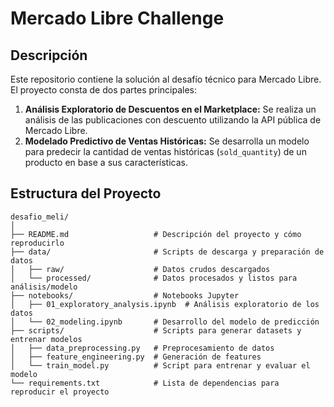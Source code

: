 # Mercado Libre Challenge

## Descripción

Este repositorio contiene la solución al desafío técnico para Mercado Libre. El proyecto consta de dos partes principales:

1. **Análisis Exploratorio de Descuentos en el Marketplace:** Se realiza un análisis de las publicaciones con descuento utilizando la API pública de Mercado Libre.
2. **Modelado Predictivo de Ventas Históricas:** Se desarrolla un modelo para predecir la cantidad de ventas históricas (`sold_quantity`) de un producto en base a sus características.

## Estructura del Proyecto

```plaintext
desafio_meli/
│
├── README.md                   # Descripción del proyecto y cómo reproducirlo
├── data/                       # Scripts de descarga y preparación de datos
│   ├── raw/                    # Datos crudos descargados
│   └── processed/              # Datos procesados y listos para análisis/modelo
├── notebooks/                  # Notebooks Jupyter
│   ├── 01_exploratory_analysis.ipynb  # Análisis exploratorio de los datos
│   └── 02_modeling.ipynb       # Desarrollo del modelo de predicción
├── scripts/                    # Scripts para generar datasets y entrenar modelos
│   ├── data_preprocessing.py   # Preprocesamiento de datos
│   ├── feature_engineering.py  # Generación de features
│   └── train_model.py          # Script para entrenar y evaluar el modelo
└── requirements.txt            # Lista de dependencias para reproducir el proyecto
